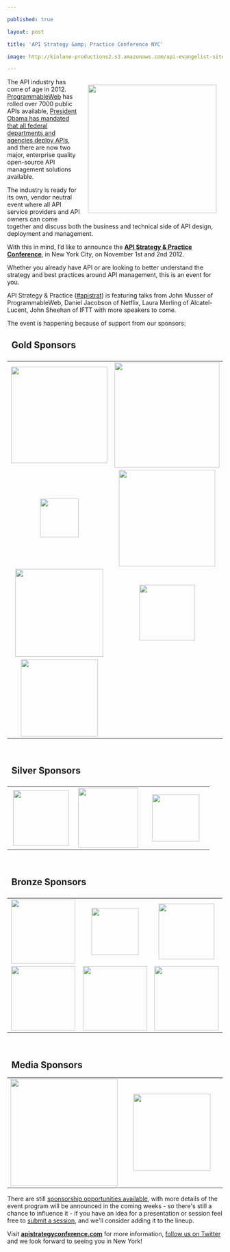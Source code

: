---
published: true
layout: post
title: 'API Strategy &amp; Practice Conference NYC'
image: http://kinlane-productions2.s3.amazonaws.com/api-evangelist-site/blog/API-Strategy-Home-Page.png
---

<p><a href="http://www.apistrategyconference.com/" target="_blank"><img style="padding: 15px;" src="https://s3.amazonaws.com/kinlane-productions2/events/api-strategy-practice-conference/API-Strategy-Home-Page.png" alt="" width="300" align="right" /></a>
<p>The API industry has come of age in 2012.  <a title="ProgrammableWeb" href="http://www.programmableweb.com">ProgrammableWeb</a> has rolled over 7000 public APIs available, <a title="President Obama has mandated that all federal departments and agencies deploy APIs" href="http://blog.apievangelist.com/2012/06/01/barak-obama-directs-all-federal-agencies-to-have-an-api/">President Obama has mandated that all federal departments and agencies deploy APIs</a>, and there are now two major, enterprise quality open-source API management solutions available.
<p>The industry is ready for its own, vendor neutral event where all API service providers and API owners can come together and discuss both the business and technical side of API design, deployment and management.
<p>With this in mind, I&rsquo;d like to announce the <strong><a title="API Strategy &amp; Practice Conference" href="http://www.apistrategyconference.com/">API Strategy &amp; Practice Conference</a></strong>, in New York City, on November 1st and 2nd 2012.
<p>Whether you already have API or are looking to better understand the strategy and best practices around API management, this is an event for you.
<p>API Strategy &amp; Practice (<a title="#apistrat" href="https://twitter.com/#!/search/realtime/%23apistrat">#apistrat</a>)  is featuring talks from John Musser of ProgrammableWeb, Daniel Jacobson of Netflix, Laura Merling of Alcatel-Lucent, John Sheehan of IFTT with more speakers to come.
<p>The event is happening because of support from our sponsors:
<h2 class="title" style="padding-left: 10px;">Gold Sponsors</h2>
<table style="margin-top: 25px;" cellspacing="2" cellpadding="5" width="90%">
<tbody>
<tr>
<td width="50%" align="center"><a title="Alcatel-Lucent" href="https://www.alcatel-lucent.com/open-api-platform/" target="_blank"><img src="https://s3.amazonaws.com/kinlane-productions2/events/api-strategy-practice-conference/sponsors/alcatel-lucent-logo.jpeg" alt="" width="225" /></a></td>
<td width="50%" align="center"><a title="Intel" href="http://cloudsecurity.intel.com/" target="_blank"><img src="https://s3.amazonaws.com/kinlane-productions2/events/api-strategy-practice-conference/sponsors/Intel-IESG-Logo.png" alt="" width="245" /></a></td>
</tr>
<tr>
<td width="50%" align="center"><a title="Ping Identity" href="https://www.pingidentity.com/" target="_blank"><img src="https://s3.amazonaws.com/kinlane-productions2/events/api-strategy-practice-conference/sponsors/ping-logo.jpeg" alt="" width="90" /></a></td>
<td width="50%" align="center"><a href="http://www.soa.com/" target="_blank"><img title="SOA Software" src="https://s3.amazonaws.com/kinlane-productions2/events/api-strategy-practice-conference/sponsors/soa-software-logo.jpeg" alt="" width="225" /></a></td>
</tr>
<tr>
<td width="50%" align="center"><a title="Vordel" href="http://www.vordel.com/" target="_blank"><img src="https://s3.amazonaws.com/kinlane-productions2/events/api-strategy-practice-conference/sponsors/vordel_logo.png" alt="" width="205" /></a></td>
<td width="50%" align="center"><a title="WSO2" href="http://wso2.com/products/api-manager/" target="_blank"><img style="padding: 15px;" src="https://s3.amazonaws.com/kinlane-productions2/events/api-strategy-practice-conference/sponsors/wso2-logo.jpeg" alt="" width="130" /></a></td>
</tr>
<tr>
<td width="50%" align="center"><a title="3Scale" href="https://3scale.net" target="_blank"><img src="https://s3.amazonaws.com/kinlane-productions2/events/api-strategy-practice-conference/sponsors/3scale-logo.png" alt="" width="180" /></a></td>
<td width="50%" align="center">&nbsp;</td>
</tr>
</tbody>
</table>
<p>&nbsp;
<h2 class="title" style="padding-left: 10px;">Silver Sponsors</h2>
<table style="margin-top: 25px;" cellspacing="2" cellpadding="5" width="90%">
<tbody>
<tr>
<td width="33%" align="center"><a title="Pearson" href="http://developer.pearson.com/" target="_blank"><img src="https://s3.amazonaws.com/kinlane-productions2/pearson/pearson-logo.png" alt="" width="130" /></a></td>
<td width="33%" align="center"><a title="Singly" href="http://singly.com" target="_blank"><img src="https://s3.amazonaws.com/kinlane-productions2/singly/singly-logo-horizontal.png" alt="" width="140" /></a></td>
<td width="33%" align="center"><a title="Tiggzi" href="http://www.tiggzi.com/" target="_blank"><img src="https://s3.amazonaws.com/kinlane-productions2/events/api-strategy-practice-conference/sponsors/tiggzi-logo.png" alt="" width="110" /></a></td>
</tr>
</tbody>
</table>
<p>&nbsp;
<h2 class="title" style="padding-left: 10px;">Bronze Sponsors</h2>
<table style="margin-top: 25px;" cellspacing="5" cellpadding="5" width="90%">
<tbody>
<tr>
<td width="33%" align="center"><a title="Elastic Path" href="http://www.elasticpath.com/" target="_blank"><img src="https://s3.amazonaws.com/kinlane-productions2/elasticpath/elastic_path.jpeg" alt="" width="150" /></a></td>
<td width="33%" align="center"><a title="Iron.io" href="http://www.iron.io/" target="_blank"><img src="https://s3.amazonaws.com/kinlane-productions2/events/api-strategy-practice-conference/sponsors/iron-logo.png" alt="" width="110" /></a></td>
<td width="33%" align="center"><a title="Mashape" href="http://www.mashape.com" target="_blank"><img src="https://s3.amazonaws.com/kinlane-productions2/events/api-strategy-practice-conference/sponsors/mashape.png" alt="" width="130" /></a></td>
</tr>
<tr>
<td width="33%" align="center"><a title="SendGrid" href="http://sendgrid.com/" target="_blank"><img src="https://s3.amazonaws.com/kinlane-productions2/events/api-strategy-practice-conference/sponsors/sendgrid-logo.jpeg" alt="" width="150" /></a></td>
<td width="33%" align="center"><a title="Swagger" href="http://swagger.wordnik.com/" target="_blank"><img src="https://s3.amazonaws.com/kinlane-productions2/events/api-strategy-practice-conference/sponsors/Swagger-Logo.png" alt="" width="150" /></a></td>
<td width="33%" align="center"><a title="Wordnik" href="https://www.wordnik.com/" target="_blank"><img src="https://s3.amazonaws.com/kinlane-productions2/events/api-strategy-practice-conference/sponsors/wordnik-logo.png" alt="" width="150" /></a></td>
</tr>
</tbody>
</table>
<p>&nbsp;
<h2 class="title" style="padding-left: 10px;">Media Sponsors</h2>
<table style="margin-top: 5px;" cellspacing="2" cellpadding="2" width="90%">
<tbody>
<tr>
<td width="50%" align="center"><a title="API Evangelist" href="http://apievangelist.com" target="_blank"><img src="https://s3.amazonaws.com/kinlane-productions2/api-evangelist/api-evangelist-logo-400.png" alt="" width="250" /></a></td>
<td width="50%" align="center"><a title="ProgrammableWeb&gt;&lt;img src=" href="http://programmableweb.com title=" target="_blank"><img src="https://s3.amazonaws.com/kinlane-productions2/events/api-strategy-practice-conference/sponsors/programmable-web-logo.png" alt="" width="180" /></a></td>
</tr>
</tbody>
</table>
<p>There are still <a title="sponsorship opportunities available" href="http://www.apistrategyconference.com/darkera/sponsor.php">sponsorship opportunities available</a>, with more details of the event program will be announced in the coming weeks - so there's still a chance to influence it - if you have an idea for a presentation or session feel free to <a title="submit a session" href="http://www.apistrategyconference.com/darkera/suggest_a_session.php">submit a session</a>, and we'll consider adding it to the lineup.
<p>Visit <strong><a title="apistrategyconference.com" href="http://www.apistrategyconference.com">apistrategyconference.com</a></strong> for more information, <a title="follow us on Twitter" href="https://twitter.com/apistrat12">follow us on Twitter</a> and we look forward to seeing you in New York!

